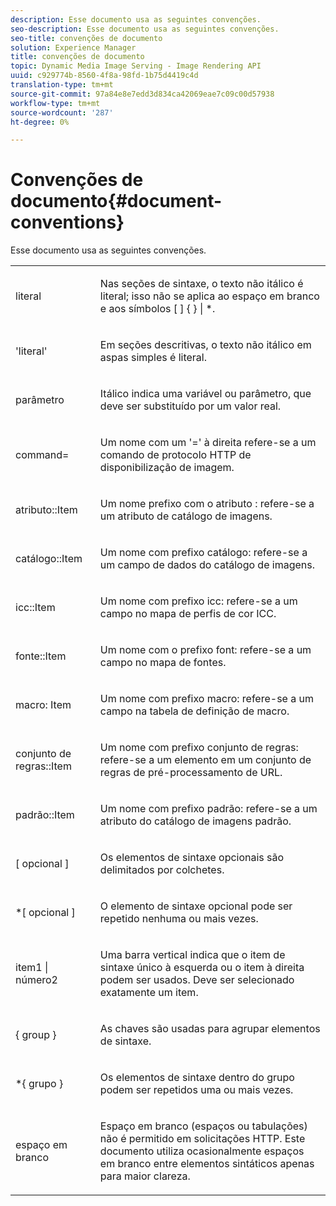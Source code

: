 ```yaml
---
description: Esse documento usa as seguintes convenções.
seo-description: Esse documento usa as seguintes convenções.
seo-title: convenções de documento
solution: Experience Manager
title: convenções de documento
topic: Dynamic Media Image Serving - Image Rendering API
uuid: c929774b-8560-4f8a-98fd-1b75d4419c4d
translation-type: tm+mt
source-git-commit: 97a84e8e7edd3d834ca42069eae7c09c00d57938
workflow-type: tm+mt
source-wordcount: '287'
ht-degree: 0%

---
```



# Convenções de documento{#document-conventions}

Esse documento usa as seguintes convenções.

<table id="simpletable_8C9DB0DA5F2B4C068794415602B768CB"> 
 <tr class="strow"> 
  <td class="stentry"> <p>literal </p> </td> 
  <td class="stentry"> <p>Nas seções de sintaxe, o texto não itálico é literal; isso não se aplica ao espaço em branco e aos símbolos [ ] { } | *. </p> </td> 
 </tr> 
 <tr class="strow"> 
  <td class="stentry"> <p>'literal' </p> </td> 
  <td class="stentry"> <p>Em seções descritivas, o texto não itálico em aspas simples é literal. </p> </td> 
 </tr> 
 <tr class="strow"> 
  <td class="stentry"> <p> <span class="varname"> parâmetro  </span> </p> </td> 
  <td class="stentry"> <p>Itálico indica uma variável ou parâmetro, que deve ser substituído por um valor real. </p> </td> 
 </tr> 
 <tr class="strow"> 
  <td class="stentry"> <p> <span class="codeph"> command=  </span> </p> </td> 
  <td class="stentry"> <p>Um nome com um '=' à direita refere-se a um comando de protocolo HTTP de disponibilização de imagem. </p> </td> 
 </tr> 
 <tr class="strow"> 
  <td class="stentry"> <p> <span class="codeph"> atributo::Item  </span> </p> </td> 
  <td class="stentry"> <p>Um nome prefixo com o atributo <span class="codeph">: </span> refere-se a um atributo de catálogo de imagens. </p> </td> 
 </tr> 
 <tr class="strow"> 
  <td class="stentry"> <p> <span class="codeph"> catálogo::Item  </span> </p> </td> 
  <td class="stentry"> <p>Um nome com prefixo <span class="codeph"> catálogo: </span> refere-se a um campo de dados do catálogo de imagens. </p> </td> 
 </tr> 
 <tr class="strow"> 
  <td class="stentry"> <p> <span class="codeph"> icc::Item  </span> </p> </td> 
  <td class="stentry"> <p>Um nome com prefixo <span class="codeph"> icc: </span> refere-se a um campo no mapa de perfis de cor ICC. </p> </td> 
 </tr> 
 <tr class="strow"> 
  <td class="stentry"> <p> <span class="codeph"> fonte::Item  </span> </p> </td> 
  <td class="stentry"> <p>Um nome com o prefixo <span class="codeph"> font: </span> refere-se a um campo no mapa de fontes. </p> </td> 
 </tr> 
 <tr class="strow"> 
  <td class="stentry"> <p> <span class="codeph"> macro: Item  </span> </p> </td> 
  <td class="stentry"> <p>Um nome com prefixo <span class="codeph"> macro: </span> refere-se a um campo na tabela de definição de macro. </p> </td> 
 </tr> 
 <tr class="strow"> 
  <td class="stentry"> <p> <span class="codeph"> conjunto de regras::Item  </span> </p> </td> 
  <td class="stentry"> <p>Um nome com prefixo <span class="codeph"> conjunto de regras: </span> refere-se a um elemento em um conjunto de regras de pré-processamento de URL. </p> </td> 
 </tr> 
 <tr class="strow"> 
  <td class="stentry"> <p> <span class="codeph"> padrão::Item  </span> </p> </td> 
  <td class="stentry"> <p>Um nome com prefixo <span class="codeph"> padrão: </span> refere-se a um atributo do catálogo de imagens padrão. </p> </td> 
 </tr> 
 <tr class="strow"> 
  <td class="stentry"> <p> <span class="codeph"> [ <span class="varname"> opcional  </span>]  </span> </p> </td> 
  <td class="stentry"> <p>Os elementos de sintaxe opcionais são delimitados por colchetes. </p> </td> 
 </tr> 
 <tr class="strow"> 
  <td class="stentry"> <p> <span class="codeph"> *[  <span class="varname"> opcional  </span>]  </span> </p> </td> 
  <td class="stentry"> <p>O elemento de sintaxe <span class="varname"> opcional </span> pode ser repetido nenhuma ou mais vezes. </p> </td> 
 </tr> 
 <tr class="strow"> 
  <td class="stentry"> <p> <span class="codeph"> <span class="varname"> item1  </span>|  <span class="varname"> número2  </span> </span> </p> </td> 
  <td class="stentry"> <p>Uma barra vertical indica que o item de sintaxe único à esquerda ou o item à direita podem ser usados. Deve ser selecionado exatamente um item. </p> </td> 
 </tr> 
 <tr class="strow"> 
  <td class="stentry"> <p> <span class="codeph"> {  <span class="varname"> group  </span>}  </span> </p> </td> 
  <td class="stentry"> <p>As chaves são usadas para agrupar elementos de sintaxe. </p> </td> 
 </tr> 
 <tr class="strow"> 
  <td class="stentry"> <p> <span class="codeph"> *{  <span class="varname"> grupo  </span>}  </span> </p> </td> 
  <td class="stentry"> <p>Os elementos de sintaxe dentro do grupo podem ser repetidos uma ou mais vezes. </p> </td> 
 </tr> 
 <tr class="strow"> 
  <td class="stentry"> <p>espaço em branco </p> </td> 
  <td class="stentry"> <p>Espaço em branco (espaços ou tabulações) não é permitido em solicitações HTTP. Este documento utiliza ocasionalmente espaços em branco entre elementos sintáticos apenas para maior clareza. </p> </td> 
 </tr> 
</table>


